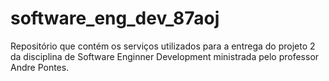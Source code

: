 # software_eng_dev_87aoj
Repositório que contém os serviços utilizados para a entrega do projeto 2 da disciplina de Software Enginner Development ministrada pelo professor Andre Pontes. 
